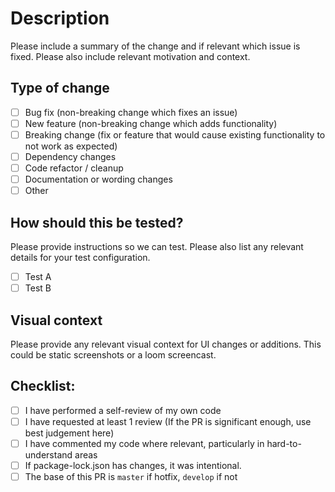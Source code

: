 # Description

Please include a summary of the change and if relevant which issue is fixed. Please also include relevant motivation and context.

## Type of change

- [ ] Bug fix (non-breaking change which fixes an issue)
- [ ] New feature (non-breaking change which adds functionality)
- [ ] Breaking change (fix or feature that would cause existing functionality to not work as expected)
- [ ] Dependency changes
- [ ] Code refactor / cleanup
- [ ] Documentation or wording changes
- [ ] Other

## How should this be tested?

Please provide instructions so we can test. Please also list any relevant details for your test configuration.

- [ ] Test A
- [ ] Test B

## Visual context

Please provide any relevant visual context for UI changes or additions. This could be static screenshots or a loom screencast.

## Checklist:

- [ ] I have performed a self-review of my own code
- [ ] I have requested at least 1 review (If the PR is significant enough, use best judgement here)
- [ ] I have commented my code where relevant, particularly in hard-to-understand areas
- [ ] If package-lock.json has changes, it was intentional.
- [ ] The base of this PR is `master` if hotfix, `develop` if not
